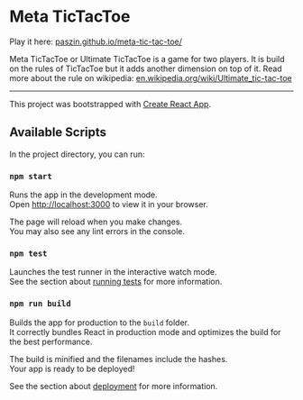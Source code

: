 # Meta TicTacToe

Play it here: [paszin.github.io/meta-tic-tac-toe/](https://paszin.github.io/meta-tic-tac-toe/)

Meta TicTacToe or Ultimate TicTacToe is a game for two players. It is build on the rules of TicTacToe but it adds another dimension on top of it. 
Read more about the rule on wikipedia: [en.wikipedia.org/wiki/Ultimate_tic-tac-toe](https://en.wikipedia.org/wiki/Ultimate_tic-tac-toe)

---------------------------------------------------------------------

This project was bootstrapped with [Create React App](https://github.com/facebook/create-react-app).

## Available Scripts

In the project directory, you can run:

### `npm start`

Runs the app in the development mode.\
Open [http://localhost:3000](http://localhost:3000) to view it in your browser.

The page will reload when you make changes.\
You may also see any lint errors in the console.

### `npm test`

Launches the test runner in the interactive watch mode.\
See the section about [running tests](https://facebook.github.io/create-react-app/docs/running-tests) for more information.

### `npm run build`

Builds the app for production to the `build` folder.\
It correctly bundles React in production mode and optimizes the build for the best performance.

The build is minified and the filenames include the hashes.\
Your app is ready to be deployed!

See the section about [deployment](https://facebook.github.io/create-react-app/docs/deployment) for more information.


